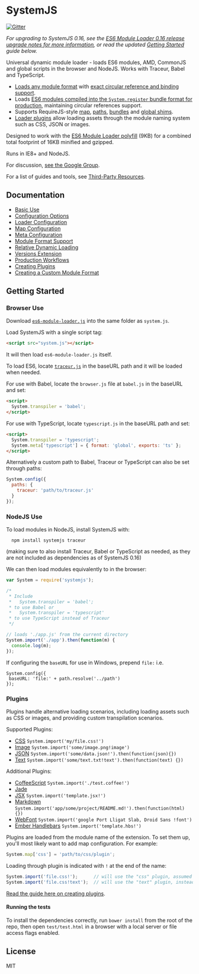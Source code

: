 SystemJS
========

[![Gitter](https://badges.gitter.im/Join%20Chat.svg)](https://gitter.im/systemjs/systemjs?utm_source=badge&utm_medium=badge&utm_campaign=pr-badge&utm_content=badge)

_For upgrading to SystemJS 0.16, see the [ES6 Module Loader 0.16 release upgrade notes for more information](https://github.com/ModuleLoader/es6-module-loader/releases/tag/v0.16.0), or read the updated [Getting Started](#getting-started) guide below._

Universal dynamic module loader - loads ES6 modules, AMD, CommonJS and global scripts in the browser and NodeJS. Works with Traceur, Babel and TypeScript.

* [Loads any module format](https://github.com/systemjs/systemjs/wiki/Module-Format-Support) with [exact circular reference and binding support](https://github.com/ModuleLoader/es6-module-loader/wiki/Circular-References-&-Bindings).
* Loads [ES6 modules compiled into the `System.register` bundle format for production](https://github.com/systemjs/systemjs/wiki/Production-Workflows), maintaining circular references support.
* Supports RequireJS-style [map](https://github.com/systemjs/systemjs/wiki/Map-Configuration), [paths](https://github.com/ModuleLoader/es6-module-loader/wiki/Configuring-the-Loader#paths-implementation), [bundles](https://github.com/systemjs/systemjs/wiki/Production-Workflows#bundle-extension) and [global shims](https://github.com/systemjs/systemjs/wiki/Module-Format-Support#globals-global).
* [Loader plugins](#plugins) allow loading assets through the module naming system such as CSS, JSON or images.

Designed to work with the [ES6 Module Loader polyfill](https://github.com/ModuleLoader/es6-module-loader) (9KB) for a combined total footprint of 16KB minified and gzipped.

Runs in IE8+ and NodeJS.

For discussion, [see the Google Group](https://groups.google.com/group/systemjs).

For a list of guides and tools, see [Third-Party Resources](https://github.com/systemjs/systemjs/wiki/Third-Party-Resources).

Documentation
---

* [Basic Use](https://github.com/systemjs/systemjs/wiki/Basic-Use)
* [Configuration Options](https://github.com/systemjs/systemjs/wiki/Configuration-Options)
* [Loader Configuration](https://github.com/ModuleLoader/es6-module-loader/wiki/Configuring-the-Loader)
* [Map Configuration](https://github.com/systemjs/systemjs/wiki/Map-Configuration)
* [Meta Configuration](https://github.com/systemjs/systemjs/wiki/Meta-Configuration)
* [Module Format Support](https://github.com/systemjs/systemjs/wiki/Module-Format-Support)
* [Relative Dynamic Loading](https://github.com/systemjs/systemjs/wiki/Relative-Dynamic-Loading)
* [Versions Extension](https://github.com/systemjs/systemjs/wiki/Versions-Extension)
* [Production Workflows](https://github.com/systemjs/systemjs/wiki/Production-Workflows)
* [Creating Plugins](https://github.com/systemjs/systemjs/wiki/Creating-a-Plugin)
* [Creating a Custom Module Format](https://github.com/systemjs/systemjs/wiki/Creating-a-Custom-Format-Extension)

Getting Started
---

### Browser Use

Download [`es6-module-loader.js`](https://github.com/ModuleLoader/es6-module-loader/blob/v0.16.0/dist/es6-module-loader.js) into the same folder as `system.js`.

Load SystemJS with a single script tag:

```html
<script src="system.js"></script>
```

It will then load `es6-module-loader.js` itself.

To load ES6, locate [`traceur.js`](https://raw.githubusercontent.com/jmcriffey/bower-traceur/0.0.87/traceur.js) in the baseURL path and it will be loaded when needed.

For use with Babel, locate the `browser.js` file at `babel.js` in the baseURL and set:

```html
<script>
  System.transpiler = 'babel';
</script>
```

For use with TypeScript, locate `typescript.js` in the baseURL path and set:

```html
<script>
  System.transpiler = 'typescript';
  System.meta['typescript'] = { format: 'global', exports: 'ts' };
</script>
```

Alternatively a custom path to Babel, Traceur or TypeScript can also be set through paths:

```javascript
System.config({
  paths: {
    traceur: 'path/to/traceur.js'
  }
});
```

### NodeJS Use

To load modules in NodeJS, install SystemJS with:

```
  npm install systemjs traceur
```

(making sure to also install Traceur, Babel or TypeScript as needed, as they are not included as dependencies as of SystemJS 0.16)

We can then load modules equivalently to in the browser:

```javascript
var System = require('systemjs');

/* 
 * Include
 *   System.transpiler = 'babel';
 * to use Babel or 
 *   System.transpiler = 'typescript'
 * to use TypeScript instead of Traceur
 */

// loads './app.js' from the current directory
System.import('./app').then(function(m) {
  console.log(m);
});
```

If configuring the `baseURL` for use in Windows, prepend `file:` i.e.

```javascipt
System.config({
 baseURL: 'file:' + path.resolve('../path')
});
```

### Plugins

Plugins handle alternative loading scenarios, including loading assets such as CSS or images, and providing custom transpilation scenarios.

Supported Plugins:

* [CSS](https://github.com/systemjs/plugin-css) `System.import('my/file.css!')`
* [Image](https://github.com/systemjs/plugin-image) `System.import('some/image.png!image')`
* [JSON](https://github.com/systemjs/plugin-json) `System.import('some/data.json!').then(function(json){})`
* [Text](https://github.com/systemjs/plugin-text) `System.import('some/text.txt!text').then(function(text) {})`

Additional Plugins:

* [CoffeeScript](https://github.com/forresto/plugin-coffee) `System.import('./test.coffee!')`
* [Jade](https://github.com/johnsoftek/plugin-jade)
* [JSX](https://github.com/floatdrop/plugin-jsx) `System.import('template.jsx!')`
* [Markdown](https://github.com/guybedford/plugin-md) `System.import('app/some/project/README.md!').then(function(html) {})`
* [WebFont](https://github.com/guybedford/plugin-font) `System.import('google Port Lligat Slab, Droid Sans !font')`
* [Ember Handlebars](https://github.com/n-fuse/plugin-ember-hbs) `System.import('template.hbs!')`

Plugins are loaded from the module name of the extension. To set them up, you'll most likely want to add map configuration. For example:

```javascript
System.map['css'] = 'path/to/css/plugin';
```

Loading through plugin is indicated with `!` at the end of the name:

```javascript
System.import('file.css!');      // will use the "css" plugin, assumed from the extension
System.import('file.css!text');  // will use the "text" plugin, instead of checking the extension
```

[Read the guide here on creating plugins](https://github.com/systemjs/systemjs/wiki/Creating-a-Plugin).

#### Running the tests

To install the dependencies correctly, run `bower install` from the root of the repo, then open `test/test.html` in a browser with a local server
or file access flags enabled.

License
---

MIT